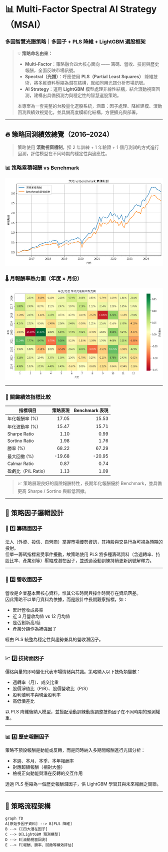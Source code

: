 # 📊 Multi-Factor Spectral AI Strategy（MSAI）
### 多因智慧光譜策略｜多因子 + PLS 降維 + LightGBM 選股框架

> 💡 **策略命名由來：**
>
> * **Multi-Factor**：策略融合四大核心面向 —— 籌碼、營收、技術與歷史報酬，全面反映市場訊號。
> * **Spectral（光譜）**：呼應使用 **PLS（Partial Least Squares）** 降維技術，將多維資料壓縮為潛在結構，就如同用光譜分析市場訊號。
> * **AI Strategy**：運用 **LightGBM** 模型處理非線性結構，結合滾動視窗回測，建構出具備預測力與穩定性的智慧選股策略。
>
> 本專案為一套完整的台股量化選股系統，涵蓋：因子處理、降維建模、滾動回測與績效視覺化，並具備高度模組化結構，方便擴充與部署。

---

## 🔥 策略回測績效總覽（2016–2024）

> 策略使用 **滾動視窗機制**，採 2 年訓練 + 1 年驗證 + 1 個月測試的方式進行回測，評估模型在不同時期的穩定性與適應性。

### 📊 策略累積報酬 vs Benchmark

![累積報酬圖](./images/累積報酬率.png)

### 🌡️ 月報酬率熱力圖（年度 × 月份）

![報酬熱力圖](./images/報酬熱力圖.png)

---

### 📌 關鍵績效指標比較

| 指標項目               | 策略表現 | Benchmark 表現 |
|------------------------|---------:|----------------:|
| 年化報酬率 (%)          |    17.05 |           15.53 |
| 年化波動率 (%)          |    15.47 |           15.71 |
| Sharpe Ratio           |     1.10 |            0.99 |
| Sortino Ratio          |     1.98 |            1.76 |
| 勝率 (%)               |    68.22 |           67.29 |
| 最大回撤 (%)           |   -19.68 |          -20.95 |
| Calmar Ratio           |     0.87 |            0.74 |
| 盈虧比（P/L Ratio）    |     1.13 |            1.09 |

> 📈 策略展現良好的風險報酬特性，長期年化報酬優於 Benchmark，並具備更高 Sharpe / Sortino 與較低回撤。

---

## 🧠 策略因子邏輯設計

### 🏦 1️⃣ 籌碼面因子

法人（外資、投信、自營商）掌握市場優勢資訊，其持股與交易行為可視為預期的投射。  
但單一籌碼指標易受事件擾動，故策略使用 PLS 將多種籌碼資料（含週轉率、持股比率、產業別等）壓縮成潛在因子，並透過滾動訓練持續更新訊號解釋力。

---

### 📃 2️⃣ 營收面因子

營收是企業基本面核心資料，惟其公布時間與操作時間存在資訊落差。  
因此策略不以單月資料為依據，而是設計中長期觀察指標，如：

- 累計營收成長率
- 近 3 月營收均值 vs 12 月均值
- 是否創新高/低
- 產業分類作為補強因子

經由 PLS 統整為穩定性與趨勢兼具的營收潛因子。

---

### 📈 3️⃣ 技術面因子

價格與量的即時變化代表市場情緒與共識。策略納入以下技術類變數：

- 週轉率（月）、成交比重
- 股價淨值比（P/B）、股價營收比（P/S）
- 股利殖利率與現金股利率
- 高低價差比

以 PLS 降維後納入模型，並搭配滾動訓練動態調整技術因子在不同時期的預測權重。

---

### 📊 4️⃣ 歷史報酬因子

策略不預設報酬是動能或反轉，而是同時納入多期間報酬進行光譜分析：

- 本週、本月、本季、本年報酬率
- 對應超額報酬（相對大盤）
- 檢視正向動能與潛在反轉的交互作用

透過 PLS 壓縮為一個歷史報酬潛因子，供 LightGBM 學習其與未來報酬之關聯。

---

## 🧩 策略流程架構

```mermaid
graph TD
A[原始多因子資料] --> B[PLS 降維]
B --> C[四大潛在因子]
C --> D[LightGBM 預測模型]
D --> E[滾動視窗回測]
E --> F[報酬、勝率、回撤等績效評估]


